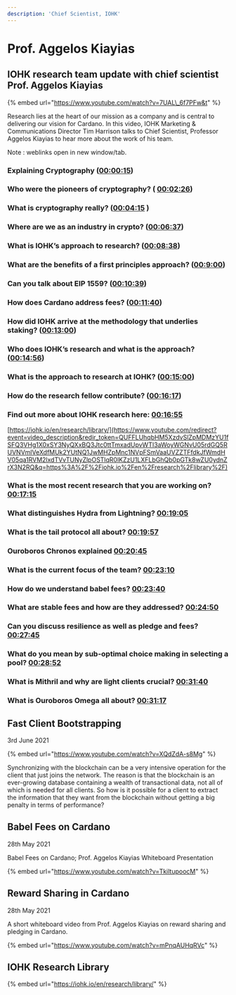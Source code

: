 ```yaml
---
description: 'Chief Scientist, IOHK'
---
```


# Prof. Aggelos Kiayias

## IOHK research team update with chief scientist Prof. Aggelos Kiayias

{% embed url="https://www.youtube.com/watch?v=7UAL\_6f7PFw&t" %}

Research lies at the heart of our mission as a company and is central to delivering our vision for Cardano. In this video, IOHK Marketing & Communications Director Tim Harrison talks to Chief Scientist, Professor Aggelos Kiayias to hear more about the work of his team. 

Note : weblinks open in new window/tab.

### Explaining Cryptography \([00:00:15](https://www.youtube.com/watch?v=7UAL_6f7PFw&t=15s)\)

### Who were the pioneers of cryptography? \( [00:02:26](https://www.youtube.com/watch?v=7UAL_6f7PFw&t=146s)\)

### What is cryptography really? \([00:04:15](https://www.youtube.com/watch?v=7UAL_6f7PFw&t=255s) \)

### Where are we as an industry in crypto? \([00:06:37](https://www.youtube.com/watch?v=7UAL_6f7PFw&t=397s)\)

### What is IOHK’s approach to research? \([00:08:38](https://www.youtube.com/watch?v=7UAL_6f7PFw&t=518s)\)

### What are the benefits of a first principles approach? \([00:9:00](https://www.youtube.com/watch?v=7UAL_6f7PFw&t=540s)\)

### Can you talk about EIP 1559? \([00:10:39](https://www.youtube.com/watch?v=7UAL_6f7PFw&t=639s)\)

### How does Cardano address fees? \([00:11:40](https://www.youtube.com/watch?v=7UAL_6f7PFw&t=700s)\)

### How did IOHK arrive at the methodology that underlies staking? \([00:13:00](https://www.youtube.com/watch?v=7UAL_6f7PFw&t=780s)\)

### Who does IOHK’s research and what is the approach? \([00:14:56](https://www.youtube.com/watch?v=7UAL_6f7PFw&t=896s)\)

### What is the approach to research at IOHK? \([00:15:00](https://www.youtube.com/watch?v=7UAL_6f7PFw&t=900s)\)

### How do the research fellow contribute? \([00:16:17](https://www.youtube.com/watch?v=7UAL_6f7PFw&t=977s)\)

### Find out more about IOHK research here: [00:16:55](https://www.youtube.com/watch?v=7UAL_6f7PFw&t=1015s)

[https://iohk.io/en/research/library/](https://www.youtube.com/redirect?event=video_description&redir_token=QUFFLUhqbHM5XzdvSlZpMDMzYU1fSFQ3VHg1X0xSY3NyQXxBQ3Jtc0ttTmxadUpvWTI3aWoyWGNvU05rdGQ5RUVNVmlVeXdfMUk2YUtNQ1JwMHZpMnc1NVpFSmVaaUVZZTFfdkJfWmdHV05qa1RVM2lxdTVvTUNyZlpOSTlqR0lKZzU1LXFLbGhQb0pGTk8wZU0ydnZrX3N2RQ&q=https%3A%2F%2Fiohk.io%2Fen%2Fresearch%2Flibrary%2F) 

### What is the most recent research that you are working on? [00:17:15](https://www.youtube.com/watch?v=7UAL_6f7PFw&t=1035s) 

### What distinguishes Hydra from Lightning? [00:19:05](https://www.youtube.com/watch?v=7UAL_6f7PFw&t=1145s) 

### What is the tail protocol all about? [00:19:57](https://www.youtube.com/watch?v=7UAL_6f7PFw&t=1197s) 

### Ouroboros Chronos explained [00:20:45](https://www.youtube.com/watch?v=7UAL_6f7PFw&t=1245s) 

### What is the current focus of the team? [00:23:10](https://www.youtube.com/watch?v=7UAL_6f7PFw&t=1390s) 

### How do we understand babel fees? [00:23:40](https://www.youtube.com/watch?v=7UAL_6f7PFw&t=1420s) 

### What are stable fees and how are they addressed? [00:24:50](https://www.youtube.com/watch?v=7UAL_6f7PFw&t=1490s) 

### Can you discuss resilience as well as pledge and fees? [00:27:45](https://www.youtube.com/watch?v=7UAL_6f7PFw&t=1665s) 

### What do you mean by sub-optimal choice making in selecting a pool? [00:28:52](https://www.youtube.com/watch?v=7UAL_6f7PFw&t=1732s) 

### What is Mithril and why are light clients crucial? [00:31:40](https://www.youtube.com/watch?v=7UAL_6f7PFw&t=1900s) 

### What is Ouroboros Omega all about? [00:31:17](https://www.youtube.com/watch?v=7UAL_6f7PFw&t=1877s) 

## Fast Client Bootstrapping

3rd June 2021

{% embed url="https://www.youtube.com/watch?v=XQdZdA-s8Mg" %}

Synchronizing with the blockchain can be a very intensive operation for the client that just joins the network. The reason is that the blockchain is an ever-growing database containing a wealth of transactional data, not all of which is needed for all clients. So how is it possible for a client to extract the information that they want from the blockchain without getting a big penalty in terms of performance?

## Babel Fees on Cardano

28th May 2021

Babel Fees on Cardano; Prof. Aggelos Kiayias Whiteboard Presentation

{% embed url="https://www.youtube.com/watch?v=TkiltupoocM" %}

## Reward Sharing in Cardano

28th May 2021

A short whiteboard video from Prof. Aggelos Kiayias on reward sharing and pledging in Cardano.

{% embed url="https://www.youtube.com/watch?v=mPnqAUHqRVc" %}



## IOHK Research Library

{% embed url="https://iohk.io/en/research/library/" %}

 

